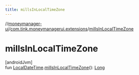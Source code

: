```yaml
---
title: millsInLocalTimeZone
---
```

//[moneymanager-ui](../../index.html)/[com.tink.moneymanagerui.extensions](index.html)/[millsInLocalTimeZone](mills-in-local-time-zone.html)



# millsInLocalTimeZone



[androidJvm]\
fun [LocalDateTime](https://developer.android.com/reference/kotlin/java/time/LocalDateTime.html).[millsInLocalTimeZone](mills-in-local-time-zone.html)(): [Long](https://kotlinlang.org/api/latest/jvm/stdlib/kotlin/-long/index.html)




